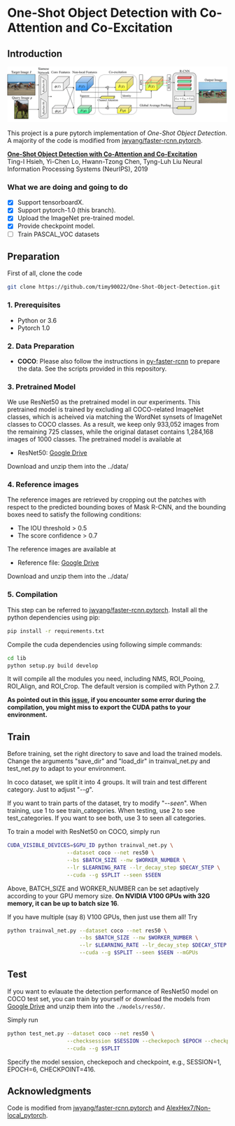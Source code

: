 # One-Shot Object Detection with Co-Attention and Co-Excitation

## Introduction

![Image](images/method.png)

This project is a pure pytorch implementation of *One-Shot Object Detection*. A majority of the code is modified from [jwyang/faster-rcnn.pytorch](https://github.com/jwyang/faster-rcnn.pytorch).  

[**One-Shot Object Detection with Co-Attention and Co-Excitation**]()  
Ting-I Hsieh, Yi-Chen Lo, Hwann-Tzong Chen, Tyng-Luh Liu
Neural Information Processing Systems (NeurIPS), 2019

### What we are doing and going to do

- [x] Support tensorboardX.
- [x] Support pytorch-1.0 (this branch).
- [x] Upload the ImageNet pre-trained model.
- [x] Provide checkpoint model.
- [ ] Train PASCAL_VOC datasets

## Preparation

First of all, clone the code

```bash
git clone https://github.com/timy90022/One-Shot-Object-Detection.git
```

### 1. Prerequisites

* Python or 3.6
* Pytorch 1.0

### 2. Data Preparation

* **COCO**: Please also follow the instructions in [py-faster-rcnn](https://github.com/rbgirshick/py-faster-rcnn#beyond-the-demo-installation-for-training-and-testing-models) to prepare the data.
See the scripts provided in this repository.

### 3. Pretrained Model

We use ResNet50 as the pretrained model in our experiments. This pretrained model is trained by excluding all
COCO-related ImageNet classes, which is acheived via matching the WordNet synsets of ImageNet classes to COCO
classes. As a result, we keep only 933,052 images from the remaining 725 classes, while the original dataset contains 1,284,168 images of 1000 classes. The pretrained model is available at

* ResNet50: [Google Drive](https://drive.google.com/file/d/1SL9DDezW-neieqxWyNlheNefwgLanEoV/view?usp=sharing)

Download and unzip them into the ../data/

### 4. Reference images

The reference images are retrieved by cropping out the patches with respect to the predicted bounding boxes of Mask R-CNN, and the bounding boxes need to satisfy the following conditions:

* The IOU threshold    > 0.5
* The score confidence > 0.7

The reference images are available at
* Reference file: [Google Drive](https://drive.google.com/file/d/1O1AQtjozgpdtuETGE6X4UItpqcVPUiXH/view?usp=sharing)

Download and unzip them into the ../data/

### 5. Compilation

This step can be referred to [jwyang/faster-rcnn.pytorch](https://github.com/jwyang/faster-rcnn.pytorch).
Install all the python dependencies using pip:

```bash
pip install -r requirements.txt
```

Compile the cuda dependencies using following simple commands:

```bash
cd lib
python setup.py build develop
```

It will compile all the modules you need, including NMS, ROI_Pooing, ROI_Align, and ROI_Crop. The default version is compiled with Python 2.7. 

**As pointed out in this [issue](https://github.com/jwyang/faster-rcnn.pytorch/issues/16), if you encounter some error during the compilation, you might miss to export the CUDA paths to your environment.**

## Train

Before training, set the right directory to save and load the trained models. Change the arguments "save_dir" and "load_dir" in trainval_net.py and test_net.py to adapt to your environment.

In coco dataset, we split it into 4 groups. It will train and test different category. Just to adjust "*--g*".

If you want to train parts of the dataset, try to modify "*--seen*". When training, use 1 to see train_categories.  When testing, use 2 to see test_categories. If you want to see both, use 3 to seen all categories.

To train a model with ResNet50 on COCO, simply run

```bash
CUDA_VISIBLE_DEVICES=$GPU_ID python trainval_net.py \
                   --dataset coco --net res50 \
                   --bs $BATCH_SIZE --nw $WORKER_NUMBER \
                   --lr $LEARNING_RATE --lr_decay_step $DECAY_STEP \
                   --cuda --g $SPLIT --seen $SEEN
```

Above, BATCH_SIZE and WORKER_NUMBER can be set adaptively according to your GPU memory size. **On NVIDIA V100 GPUs with 32G memory, it can be up to batch size 16**.

If you have multiple (say 8) V100 GPUs, then just use them all! Try

```bash
python trainval_net.py --dataset coco --net res50 \
                       --bs $BATCH_SIZE --nw $WORKER_NUMBER \
                       --lr $LEARNING_RATE --lr_decay_step $DECAY_STEP \
                       --cuda --g $SPLIT --seen $SEEN --mGPUs

```

## Test

If you want to evlauate the detection performance of ResNet50 model on COCO test set, you can train by yourself or download the models from [Google Drive](https://drive.google.com/file/d/1O1AQtjozgpdtuETGE6X4UItpqcVPUiXH/view?usp=sharing) 
and unzip them into the ```./models/res50/```.

Simply run

```bash
python test_net.py --dataset coco --net res50 \
                   --checksession $SESSION --checkepoch $EPOCH --checkpoint $CHECKPOINT \
                   --cuda --g $SPLIT
```

Specify the model session, checkepoch and checkpoint, e.g., SESSION=1, EPOCH=6, CHECKPOINT=416.

## Acknowledgments

Code is modified from [jwyang/faster-rcnn.pytorch](https://github.com/jwyang/faster-rcnn.pytorch) and [AlexHex7/Non-local_pytorch](https://github.com/AlexHex7/Non-local_pytorch). 
